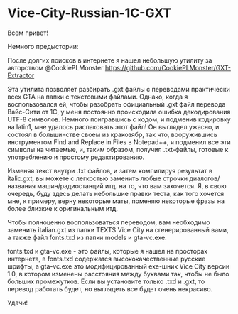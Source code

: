 # Vice-City-Russian-1C-GXT

Всем привет!

Немного предыстории:

После долгих поисков в интернете я нашел небольшую утилиту за авторством @CookiePLMonster https://github.com/CookiePLMonster/GXT-Extractor

Эта утилита позволяет разбирать .gxt файлы с переводами практически всех GTA на папки с текстовыми файлами. 
Однако, когда я воспользовался ей, чтобы разобрать официальный .gxt файл перевода Вайс-Сити от 1C, у меня постоянно происходила ошибка
декодирования UTF-8 символов. Немного поигравшись с кодом, и подменив кодировку на latin1, мне удалось распаковать этот файл!
Он выглядел ужасно, и состоял в большинстве своем из кракозябр, так что, вооружившись инструментом Find and Replace in Files в Notepad++,
я подменил все эти символы на читаемые, и, таким образом, получил .txt-файлы, готовые к употреблению и простому редактированию.

Изменяя текст внутри .txt файлов, и затем компилируя результат в italic.gxt, вы можете с легкостью заменить любые строчки диалогов/
названия машин/радиостанций итд. на то, что вам захочется. Я, в свою очередь, буду здесь делать небольшие правки теста, как того
хочется мне, к примеру, верну некоторые маты, поменяю некоторые фразы на более близкие к оригинальным итд.

Чтобы полноценно воспользоваться переводом, вам необходимо заменить italian.gxt из папки TEXTS Vice City на сгенерированный вами, а
также файл fonts.txd из папки models и gta-vc.exe.

fonts.txd и gta-vc.exe - это файлы, которые я нашел на просторах интернета, в fonts.txd cодержатся высококачественные русские шрифты,
а gta-vc.exe это модифицированный exe-шник Vice City версии 1.0, в котором изменены расстояния между буквами так, чтобы не было
больших промежутков. Если вы установите только .txd и .gxt, то перевод работать будет, но выглядеть все будет очень некрасиво.

Удачи!
